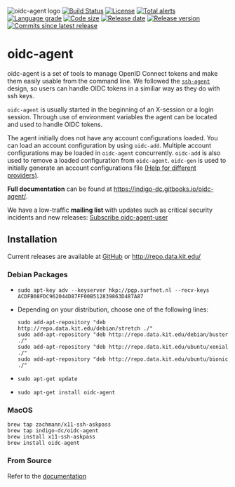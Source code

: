 ![oidc-agent logo](https://raw.githubusercontent.com/indigo-dc/oidc-agent/master/logo_wide.png)
[![Build Status](https://jenkins.indigo-datacloud.eu/buildStatus/icon?job=Pipeline-as-code/oidc-agent/master)](https://jenkins.indigo-datacloud.eu/job/Pipeline-as-code/job/oidc-agent/job/master/)
[![License](https://img.shields.io/github/license/indigo-dc/oidc-agent.svg)](https://github.com/indigo-dc/oidc-agent/blob/master/LICENSE)
[![Total alerts](https://img.shields.io/lgtm/alerts/g/indigo-dc/oidc-agent.svg?logo=lgtm&logoWidth=18)](https://lgtm.com/projects/g/indigo-dc/oidc-agent/alerts/)
[![Language grade](https://img.shields.io/lgtm/grade/cpp/g/indigo-dc/oidc-agent.svg?logo=lgtm&logoWidth=18&label=code%20quality)](https://lgtm.com/projects/g/indigo-dc/oidc-agent/context:cpp)
[![Code size](https://img.shields.io/github/languages/code-size/indigo-dc/oidc-agent.svg)](https://github.com/indigo-dc/oidc-agent/tree/master/src)
[![Release date](https://img.shields.io/github/release-date/indigo-dc/oidc-agent.svg)](https://github.com/indigo-dc/oidc-agent/releases/latest)
[![Release version](https://img.shields.io/github/release/indigo-dc/oidc-agent.svg)](https://github.com/indigo-dc/oidc-agent/releases/latest)
[![Commits since latest release](https://img.shields.io/github/commits-since/indigo-dc/oidc-agent/latest.svg)](https://github.com/indigo-dc/oidc-agent/compare/latest...master)
<!-- [![Commit activity](https://img.shields.io/github/commit-activity/m/indigo-dc/oidc-agent.svg)](https://github.com/indigo-dc/oidc-agent/graphs/commit-activity) -->
<!-- [![Github downloads](https://img.shields.io/github/downloads/indigo-dc/oidc-agent/total.svg?label=github%20downloads&logo=github&style=flat)](https://github.com/indigo-dc/oidc-agent/releases) -->

# oidc-agent
oidc-agent is a set of tools to manage OpenID Connect tokens and make them easily usable
from the command line. We followed the
[```ssh-agent```](https://www.openssh.com/) design, so users can
handle OIDC tokens in a similiar way as they do with ssh keys.

```oidc-agent``` is usually started in the beginning of an X-session or a login session.
Through use of environment variables the agent can be located and used to handle
OIDC tokens.

The agent initially does not have any account configurations loaded.  You can load an
account configuration by using ```oidc-add```.  Multiple account configurations may
be loaded in ```oidc-agent``` concurrently.  ```oidc-add``` is also used to remove a loaded
configuration from ```oidc-agent```. ```oidc-gen``` is used to initially generate an account
configurations file [(Help for different
providers)](https://indigo-dc.gitbooks.io/oidc-agent/provider.html).

**Full documentation** can be found at https://indigo-dc.gitbooks.io/oidc-agent/.

We have a low-traffic **mailing list** with updates such as critical security incidents and new releases: [Subscribe oidc-agent-user](https://www.lists.kit.edu/sympa/subscribe/oidc-agent-user)


## Installation
Current releases are available at [GitHub](https://github.com/indigo-dc/oidc-agent/releases) or http://repo.data.kit.edu/

### Debian Packages
- `sudo apt-key adv --keyserver hkp://pgp.surfnet.nl --recv-keys ACDFB08FDC962044D87FF00B512839863D487A87`

- Depending on your distribution, choose one of the following lines:
     ```
     sudo add-apt-repository "deb http://repo.data.kit.edu/debian/stretch ./"
     sudo add-apt-repository "deb http://repo.data.kit.edu/debian/buster ./"
     sudo add-apt-repository "deb http://repo.data.kit.edu/ubuntu/xenial ./"
     sudo add-apt-repository "deb http://repo.data.kit.edu/ubuntu/bionic ./"
     ```
- `sudo apt-get update`
- `sudo apt-get install oidc-agent`

### MacOS
```
brew tap zachmann/x11-ssh-askpass
brew tap indigo-dc/oidc-agent
brew install x11-ssh-askpass
brew install oidc-agent
```

### From Source
Refer to the [documentation](https://indigo-dc.gitbooks.io/oidc-agent/install.html#from-source)

